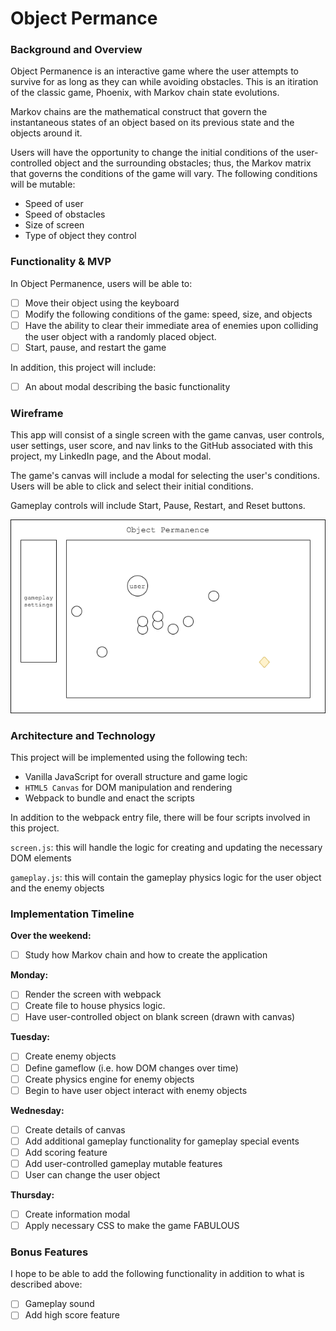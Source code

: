 # Object Permance

### Background and Overview

Object Permanence is an interactive game where the user attempts to survive for as long as they can while avoiding obstacles.  This is an itiration of the classic game, Phoenix, with Markov chain state evolutions.

Markov chains are the mathematical construct that govern the instantaneous states of an object based on its previous state and the objects around it.

Users will have the opportunity to change the initial conditions of the user-controlled object and the surrounding obstacles; thus, the Markov matrix that governs the conditions of the game will vary.  The following conditions will be mutable:

* Speed of user
* Speed of obstacles 
* Size of screen
* Type of object they control

### Functionality & MVP

In Object Permanence, users will be able to:
- [ ] Move their object using the keyboard
- [ ] Modify the following conditions of the game: speed, size, and objects
- [ ] Have the ability to clear their immediate area of enemies upon colliding the user object with a randomly placed object.
- [ ] Start, pause, and restart the game

In addition, this project will include:
- [ ] An about modal describing the basic functionality

### Wireframe

This app will consist of a single screen with the game canvas, user controls, user settings, user score, and nav links to the GitHub associated with this project, my LinkedIn page, and the About modal.

The game's canvas will include a modal for selecting the user's conditions. Users will be able to click and select their initial conditions.

Gameplay controls will include Start, Pause, Restart, and Reset buttons.

![](https://github.com/DrAmaze/object_permanence/blob/master/object_permanence_wireframe.png)

### Architecture and Technology

This project will be implemented using the following tech:

* Vanilla JavaScript for overall structure and game logic
* `HTML5 Canvas` for DOM manipulation and rendering
* Webpack to bundle and enact the scripts

In addition to the webpack entry file, there will be four scripts involved in this project.

`screen.js`: this will handle the logic for creating and updating the necessary DOM elements

`gameplay.js`: this will contain the gameplay physics logic for the user object and the enemy objects

### Implementation Timeline

**Over the weekend:**
- [ ] Study how Markov chain and how to create the application

**Monday:**
- [ ] Render the screen with webpack
- [ ] Create file to house physics logic.
- [ ] Have user-controlled object on blank screen (drawn with canvas)

**Tuesday:**
- [ ] Create enemy objects
- [ ] Define gameflow (i.e. how DOM changes over time)
- [ ] Create physics engine for enemy objects
- [ ] Begin to have user object interact with enemy objects

**Wednesday:**
- [ ] Create details of canvas
- [ ] Add additional gameplay functionality for gameplay special events
- [ ] Add scoring feature
- [ ] Add user-controlled gameplay mutable features
- [ ] User can change the user object

**Thursday:**
- [ ] Create information modal
- [ ] Apply necessary CSS to make the game FABULOUS

### Bonus Features

I hope to be able to add the following functionality in addition to what is described above:
- [ ] Gameplay sound
- [ ] Add high score feature
